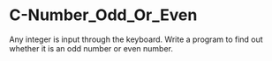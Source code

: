 # C-Number_Odd_Or_Even
Any integer is input through the keyboard. Write a program to find out whether it is an odd number or even number.
